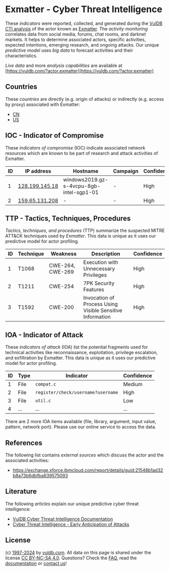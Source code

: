 # Exmatter - Cyber Threat Intelligence

These _indicators_ were reported, collected, and generated during the [VulDB CTI analysis](https://vuldb.com/?kb.cti) of the actor known as [Exmatter](https://vuldb.com/?actor.exmatter). The _activity monitoring_ correlates data from social media, forums, chat rooms, and darknet markets. It helps to determine associated actors, specific activities, expected intentions, emerging research, and ongoing attacks. Our unique _predictive model_ uses _big data_ to forecast activities and their characteristics.

_Live data_ and more _analysis capabilities_ are available at [https://vuldb.com/?actor.exmatter](https://vuldb.com/?actor.exmatter)

## Countries

These _countries_ are directly (e.g. origin of attacks) or indirectly (e.g. access by proxy) associated with Exmatter:

* [CN](https://vuldb.com/?country.cn)
* [US](https://vuldb.com/?country.us)

## IOC - Indicator of Compromise

These _indicators of compromise_ (IOC) indicate associated network resources which are known to be part of research and attack activities of Exmatter.

ID | IP address | Hostname | Campaign | Confidence
-- | ---------- | -------- | -------- | ----------
1 | [128.199.145.18](https://vuldb.com/?ip.128.199.145.18) | windows2019.gz-s-4vcpu-8gb-intel-sgp1-01 | - | High
2 | [159.65.131.208](https://vuldb.com/?ip.159.65.131.208) | - | - | High

## TTP - Tactics, Techniques, Procedures

_Tactics, techniques, and procedures_ (TTP) summarize the suspected MITRE ATT&CK techniques used by _Exmatter_. This data is unique as it uses our predictive model for actor profiling.

ID | Technique | Weakness | Description | Confidence
-- | --------- | -------- | ----------- | ----------
1 | T1068 | CWE-264, CWE-269 | Execution with Unnecessary Privileges | High
2 | T1211 | CWE-254 | 7PK Security Features | High
3 | T1592 | CWE-200 | Invocation of Process Using Visible Sensitive Information | High

## IOA - Indicator of Attack

These _indicators of attack_ (IOA) list the potential fragments used for technical activities like reconnaissance, exploitation, privilege escalation, and exfiltration by Exmatter. This data is unique as it uses our predictive model for actor profiling.

ID | Type | Indicator | Confidence
-- | ---- | --------- | ----------
1 | File | `compat.c` | Medium
2 | File | `register/check/username?username` | High
3 | File | `util.c` | Low
4 | ... | ... | ...

There are 2 more IOA items available (file, library, argument, input value, pattern, network port). Please use our online service to access the data.

## References

The following list contains _external sources_ which discuss the actor and the associated activities:

* https://exchange.xforce.ibmcloud.com/report/details/guid:21548b1ad32b8a73b6dbfba639575093

## Literature

The following _articles_ explain our unique predictive cyber threat intelligence:

* [VulDB Cyber Threat Intelligence Documentation](https://vuldb.com/?kb.cti)
* [Cyber Threat Intelligence - Early Anticipation of Attacks](https://www.scip.ch/en/?labs.20201022)

## License

(c) [1997-2024](https://vuldb.com/?kb.changelog) by [vuldb.com](https://vuldb.com/?kb.about). All data on this page is shared under the license [CC BY-NC-SA 4.0](https://creativecommons.org/licenses/by-nc-sa/4.0/). Questions? Check the [FAQ](https://vuldb.com/?kb.faq), read the [documentation](https://vuldb.com/?kb) or [contact us](https://vuldb.com/?contact)!
